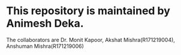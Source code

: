 # This repository is maintained by Animesh Deka.
The collaborators are Dr. Monit Kapoor, Akshat Mishra(R171219004), Anshuman Mishra(R171219006)
